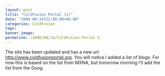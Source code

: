 ```yaml
---
layout: post
title: "ColdFusion Portal (2)"
date: "2006-08-14T22:08:00+06:00"
categories: ColdFusion 
tags: 
banner_image: 
permalink: /2006/08/14/ColdFusion-Portal-2
---
```


The site has been updated and has a new url: <a href="http://www.coldfusionportal.org">http://www.coldfusionportal.org</a>.  You will notice I added a list of blogs. For now this is based on the list from MXNA, but tomorrow morning I'll add the list from the Goog.